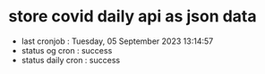 # store covid daily api as json data

- last cronjob : Tuesday, 05 September 2023 13:14:57
- status og cron : success
- status daily cron : success
      
      